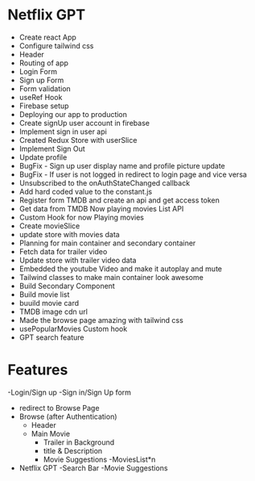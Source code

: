 # Netflix GPT

- Create react App
- Configure tailwind css
- Header
- Routing of app
- Login Form
- Sign up Form
- Form validation
- useRef Hook
- Firebase setup
- Deploying our app to production
- Create signUp user account in firebase
- Implement sign in user api
- Created Redux Store with userSlice
- Implement Sign Out
- Update profile
- BugFix - Sign up user display name and profile picture update
- BugFix - If user is not logged in redirect to login page and vice versa
- Unsubscribed to the onAuthStateChanged callback
- Add hard coded value to the constant.js
- Register form TMDB and create an api and get access token
- Get data from TMDB Now playing movies List API
- Custom Hook for now Playing movies
- Create movieSlice
- update store with movies data
- Planning for main container and secondary container
- Fetch data for trailer video
- Update store with trailer video data
- Embedded the youtube Video and make it autoplay and mute
- Tailwind classes to make main container look awesome
- Build Secondary Component
- Build movie list
- buuild movie card
- TMDB image cdn url
- Made the browse page amazing with tailwind css
- usePopularMovies Custom hook
- GPT search feature

# Features

-Login/Sign up
-Sign in/Sign Up form

- redirect to Browse Page
- Browse (after Authentication)
  - Header
  - Main Movie
    - Trailer in Background
    - title & Description
    - Movie Suggestions
      -MoviesList\*n
- Netflix GPT
  -Search Bar
  -Movie Suggestions
